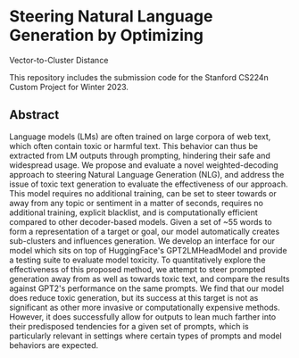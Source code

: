 # Steering Natural Language Generation by Optimizing
Vector-to-Cluster Distance

This repository includes the submission code for the Stanford CS224n Custom Project for Winter 2023. 

## Abstract
Language models (LMs) are often trained on large corpora of web text, which often contain toxic or harmful text. This behavior can thus be extracted from LM outputs through prompting, hindering their safe and widespread usage. We propose and evaluate a novel weighted-decoding approach to steering Natural Language Generation (NLG), and address the issue of toxic text generation to evaluate the effectiveness of our approach. This model requires no additional training, can be set to steer towards or away from any topic or sentiment in a matter of seconds, requires no additional training, explicit blacklist, and is computationally efficient compared to other decoder-based models. Given a set of ~55 words to form a representation of a target or goal, our model automatically creates sub-clusters and influences generation. We develop an interface for our model which sits on top of HuggingFace's GPT2LMHeadModel and provide a testing suite to evaluate model toxicity. To quantitatively explore the effectiveness of this proposed method, we attempt to steer prompted generation away from as well as towards toxic text, and compare the results against GPT2's performance on the same prompts. We find that our model does reduce toxic generation, but its success at this target is not as significant as other more invasive or computationally expensive methods. However, it does successfully allow for outputs to lean much farther into their predisposed tendencies for a given set of prompts, which is particularly relevant in settings where certain types of prompts and model behaviors are expected.
